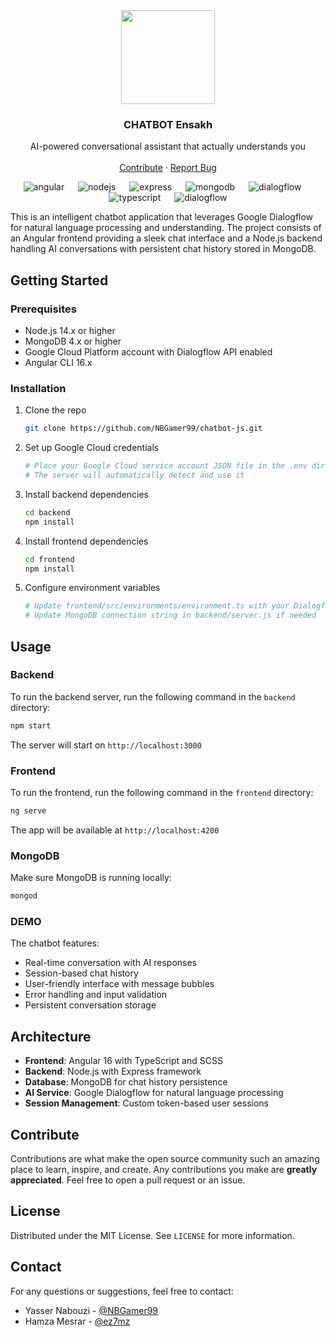 <div align="center">

<img src="https://user-images.githubusercontent.com/25181517/183568594-85e280a7-0d7e-4d1a-9028-c8c2209e073c.png" height="150">

<h3 align="center">CHATBOT Ensakh
</h3>

  <p align="center">
    AI-powered conversational assistant that actually understands you
    <br />
    <br />
    <a href="#contribute">Contribute</a>
    ·
    <a href="https://github.com/NBGamer99/chatbot-js/issues">Report Bug</a>
  </p>

![angular](https://img.shields.io/badge/Angular-DD0031?style=for-the-badge&logo=angular&logoColor=white) &emsp;
![nodejs](https://img.shields.io/badge/Node.js-43853D?style=for-the-badge&logo=node.js&logoColor=white) &emsp;
![express](https://img.shields.io/badge/Express.js-404D59?style=for-the-badge&logo=express&logoColor=white) &emsp;
![mongodb](https://img.shields.io/badge/MongoDB-4EA94B?style=for-the-badge&logo=mongodb&logoColor=white) &emsp;
![dialogflow](https://img.shields.io/badge/Google_Cloud-4285F4?style=for-the-badge&logo=google-cloud&logoColor=white) &emsp;
![typescript](https://img.shields.io/badge/TypeScript-007ACC?style=for-the-badge&logo=typescript&logoColor=white) &emsp;
![dialogflow](https://img.shields.io/badge/Dialogflow-FF9E00?style=for-the-badge&logo=dialogflow&logoColor=white)

</div>

This is an intelligent chatbot application that leverages Google Dialogflow for natural language processing and understanding. The project consists of an Angular frontend providing a sleek chat interface and a Node.js backend handling AI conversations with persistent chat history stored in MongoDB.

## Getting Started

### Prerequisites
* Node.js 14.x or higher
* MongoDB 4.x or higher
* Google Cloud Platform account with Dialogflow API enabled
* Angular CLI 16.x

### Installation

1. Clone the repo
   ```sh
   git clone https://github.com/NBGamer99/chatbot-js.git
   ```

2. Set up Google Cloud credentials
   ```sh
   # Place your Google Cloud service account JSON file in the .env directory
   # The server will automatically detect and use it
   ```

3. Install backend dependencies
   ```sh
   cd backend
   npm install
   ```

4. Install frontend dependencies
   ```sh
   cd frontend
   npm install
   ```

5. Configure environment variables
   ```sh
   # Update frontend/src/environments/environment.ts with your Dialogflow project ID
   # Update MongoDB connection string in backend/server.js if needed
   ```

## Usage

### Backend
To run the backend server, run the following command in the `backend` directory:
```sh
npm start
```
The server will start on `http://localhost:3000`

### Frontend
To run the frontend, run the following command in the `frontend` directory:
```sh
ng serve
```
The app will be available at `http://localhost:4200`

### MongoDB
Make sure MongoDB is running locally:
```sh
mongod
```

### DEMO
The chatbot features:
- Real-time conversation with AI responses
- Session-based chat history
- User-friendly interface with message bubbles
- Error handling and input validation
- Persistent conversation storage

## Architecture

- **Frontend**: Angular 16 with TypeScript and SCSS
- **Backend**: Node.js with Express framework
- **Database**: MongoDB for chat history persistence
- **AI Service**: Google Dialogflow for natural language processing
- **Session Management**: Custom token-based user sessions

## Contribute

Contributions are what make the open source community such an amazing place to learn, inspire, and create. Any contributions you make are **greatly appreciated**. Feel free to open a pull request or an issue.

## License

Distributed under the MIT License. See `LICENSE` for more information.

## Contact

For any questions or suggestions, feel free to contact:
- Yasser Nabouzi - [@NBGamer99](https://www.github.com/NBGamer99)
- Hamza Mesrar - [@ez7mz](https://hmesrar.netlify.app/)